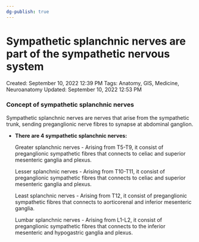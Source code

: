 ```yaml
---
dg-publish: true
---
```


# Sympathetic splanchnic nerves are part of the sympathetic nervous system

Created: September 10, 2022 12:39 PM
Tags: Anatomy, GIS, Medicine, Neuroanatomy
Updated: September 10, 2022 12:53 PM

### Concept of sympathetic splanchnic nerves

Sympathetic splanchnic nerves are nerves that arise from the sympathetic trunk, sending preganglionic nerve fibres to synapse at abdominal ganglion.

- **There are 4 sympathetic splanchnic nerves:**
    
    Greater splanchnic nerves - Arising from T5-T9, it consist of preganglionic sympathetic fibres that connects to celiac and superior mesenteric ganglia and plexus.
    
    Lesser splanchnic nerves - Arising from T10-T11, it consist of preganglionic sympathetic fibres that connects to celiac and superior mesenteric ganglia and plexus.
    
    Least splanchnic nerves - Arising from T12, it consist of preganglionic sympathetic fibres that connects to aorticorenal and inferior mesenteric ganglia.
    
    Lumbar splanchnic nerves - Arising from L1-L2, it consist of preganglionic sympathetic fibres that connects to the inferior mesenteric and hypogastric ganglia and plexus.